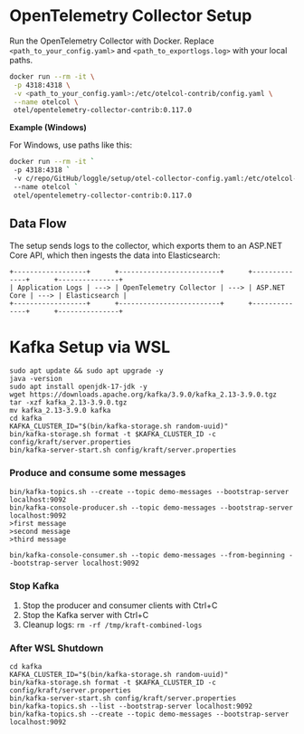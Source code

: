 # OpenTelemetry Collector Setup

Run the OpenTelemetry Collector with Docker. Replace `<path_to_your_config.yaml>` and `<path_to_exportlogs.log>` with your local paths.

```bash
docker run --rm -it \
 -p 4318:4318 \
 -v <path_to_your_config.yaml>:/etc/otelcol-contrib/config.yaml \
 --name otelcol \
 otel/opentelemetry-collector-contrib:0.117.0
```
**Example (Windows)**

For Windows, use paths like this:

```bash
docker run --rm -it `
 -p 4318:4318 `
 -v c/repo/GitHub/loggle/setup/otel-collector-config.yaml:/etc/otelcol-contrib/config.yaml `
 --name otelcol `
 otel/opentelemetry-collector-contrib:0.117.0
```
## Data Flow
The setup sends logs to the collector, which exports them to an ASP.NET Core API, which then ingests the data into Elasticsearch:

```
+------------------+      +-------------------------+      +--------------+      +---------------+
| Application Logs | ---> | OpenTelemetry Collector | ---> | ASP.NET Core | ---> | Elasticsearch |
+------------------+      +-------------------------+      +--------------+      +---------------+
```

# Kafka Setup via WSL

```
sudo apt update && sudo apt upgrade -y
java -version
sudo apt install openjdk-17-jdk -y
wget https://downloads.apache.org/kafka/3.9.0/kafka_2.13-3.9.0.tgz
tar -xzf kafka_2.13-3.9.0.tgz
mv kafka_2.13-3.9.0 kafka
cd kafka
KAFKA_CLUSTER_ID="$(bin/kafka-storage.sh random-uuid)"
bin/kafka-storage.sh format -t $KAFKA_CLUSTER_ID -c config/kraft/server.properties
bin/kafka-server-start.sh config/kraft/server.properties
```

### Produce and consume some messages

```
bin/kafka-topics.sh --create --topic demo-messages --bootstrap-server localhost:9092
bin/kafka-console-producer.sh --topic demo-messages --bootstrap-server localhost:9092
>first message
>second message
>third message
```

```
bin/kafka-console-consumer.sh --topic demo-messages --from-beginning --bootstrap-server localhost:9092
```

### Stop Kafka
1. Stop the producer and consumer clients with Ctrl+C
2. Stop the Kafka server with Ctrl+C
3. Cleanup logs: `rm -rf /tmp/kraft-combined-logs`

### After WSL Shutdown
```
cd kafka
KAFKA_CLUSTER_ID="$(bin/kafka-storage.sh random-uuid)"
bin/kafka-storage.sh format -t $KAFKA_CLUSTER_ID -c config/kraft/server.properties
bin/kafka-server-start.sh config/kraft/server.properties
bin/kafka-topics.sh --list --bootstrap-server localhost:9092
bin/kafka-topics.sh --create --topic demo-messages --bootstrap-server localhost:9092
```
